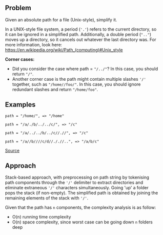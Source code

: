 ## Problem
Given an absolute path for a file (Unix-style), simplify it. 

In a UNIX-style file system, a period (`'.'`) refers to the current directory, so it can be ignored in a simplified path. Additionally, a double period (`".."`) moves up a directory, so it cancels out whatever the last directory was. For more information, look here: https://en.wikipedia.org/wiki/Path_(computing)#Unix_style

**Corner cases:**
* Did you consider the case where path = `"/../"`? In this case, you should return `"/"`.
* Another corner case is the path might contain multiple slashes `'/'` together, such as `"/home//foo/"`. In this case, you should ignore redundant slashes and return `"/home/foo"`.

## Examples
```
path = "/home/", => "/home"
```
```
path = "/a/./b/../../c/", => "/c"
```
```
path = "/a/../../b/../c//.//", => "/c"
```
```
path = "/a//b////c/d//././/..", => "/a/b/c"
```

[Source](https://leetcode.com/problems/simplify-path/description/)

## Approach
Stack-based approach, with preprocessing on path string by tokenising path components
through the `'/'` delimiter to extract directories and eliminate extraneous `'/'` characters simultaneously.
Going 'up' a folder pops the stack (if non-empty). The simplified path is obtained by joining the remaining
elements of the stack with `'/'`.

Given that the path has `n` components, the complexity analysis is as follow:
* O(n) running time complexity
* O(n) space complexity, since worst case can be going down `n` folders deep
